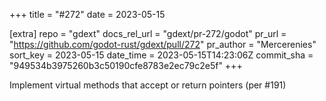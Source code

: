 +++
title = "#272"
date = 2023-05-15

[extra]
repo = "gdext"
docs_rel_url = "gdext/pr-272/godot"
pr_url = "https://github.com/godot-rust/gdext/pull/272"
pr_author = "Mercerenies"
sort_key = 2023-05-15
date_time = 2023-05-15T14:23:06Z
commit_sha = "949534b3975260b3c50190cfe8783e2ec79c2e5f"
+++

Implement virtual methods that accept or return pointers (per #191)
